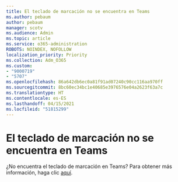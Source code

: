 ```yaml
---
title: El teclado de marcación no se encuentra en Teams
ms.author: pebaum
author: pebaum
manager: scotv
ms.audience: Admin
ms.topic: article
ms.service: o365-administration
ROBOTS: NOINDEX, NOFOLLOW
localization_priority: Priority
ms.collection: Adm_O365
ms.custom:
- "9000719"
- "5707"
ms.openlocfilehash: 86a642db6ec0a81f91ad07240c90cc116aa970ff
ms.sourcegitcommit: 8bc60ec34bc1e40685e3976576e04a2623f63a7c
ms.translationtype: HT
ms.contentlocale: es-ES
ms.lasthandoff: 04/15/2021
ms.locfileid: "51815299"
---
```

# <a name="dial-pad-missing-from-teams"></a>El teclado de marcación no se encuentra en Teams

¿No encuentra el teclado de marcación en Teams? Para obtener más información, haga clic [aquí](https://docs.microsoft.com/alchemyinsights/teams-voice-dial-pad-missing).
